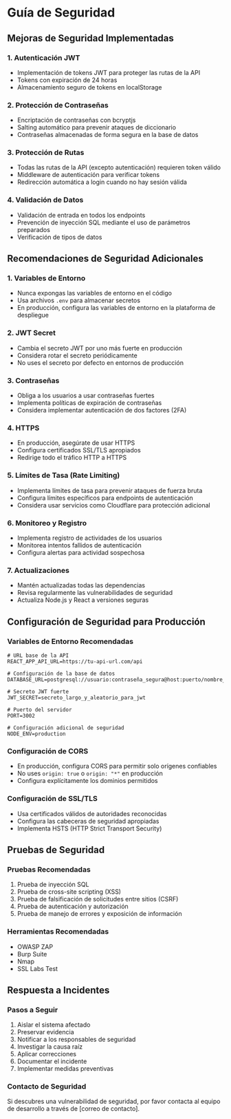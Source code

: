 # Guía de Seguridad

## Mejoras de Seguridad Implementadas

### 1. Autenticación JWT
- Implementación de tokens JWT para proteger las rutas de la API
- Tokens con expiración de 24 horas
- Almacenamiento seguro de tokens en localStorage

### 2. Protección de Contraseñas
- Encriptación de contraseñas con bcryptjs
- Salting automático para prevenir ataques de diccionario
- Contraseñas almacenadas de forma segura en la base de datos

### 3. Protección de Rutas
- Todas las rutas de la API (excepto autenticación) requieren token válido
- Middleware de autenticación para verificar tokens
- Redirección automática a login cuando no hay sesión válida

### 4. Validación de Datos
- Validación de entrada en todos los endpoints
- Prevención de inyección SQL mediante el uso de parámetros preparados
- Verificación de tipos de datos

## Recomendaciones de Seguridad Adicionales

### 1. Variables de Entorno
- Nunca expongas las variables de entorno en el código
- Usa archivos `.env` para almacenar secretos
- En producción, configura las variables de entorno en la plataforma de despliegue

### 2. JWT Secret
- Cambia el secreto JWT por uno más fuerte en producción
- Considera rotar el secreto periódicamente
- No uses el secreto por defecto en entornos de producción

### 3. Contraseñas
- Obliga a los usuarios a usar contraseñas fuertes
- Implementa políticas de expiración de contraseñas
- Considera implementar autenticación de dos factores (2FA)

### 4. HTTPS
- En producción, asegúrate de usar HTTPS
- Configura certificados SSL/TLS apropiados
- Redirige todo el tráfico HTTP a HTTPS

### 5. Límites de Tasa (Rate Limiting)
- Implementa límites de tasa para prevenir ataques de fuerza bruta
- Configura límites específicos para endpoints de autenticación
- Considera usar servicios como Cloudflare para protección adicional

### 6. Monitoreo y Registro
- Implementa registro de actividades de los usuarios
- Monitorea intentos fallidos de autenticación
- Configura alertas para actividad sospechosa

### 7. Actualizaciones
- Mantén actualizadas todas las dependencias
- Revisa regularmente las vulnerabilidades de seguridad
- Actualiza Node.js y React a versiones seguras

## Configuración de Seguridad para Producción

### Variables de Entorno Recomendadas
```
# URL base de la API
REACT_APP_API_URL=https://tu-api-url.com/api

# Configuración de la base de datos
DATABASE_URL=postgresql://usuario:contraseña_segura@host:puerto/nombre_base_datos

# Secreto JWT fuerte
JWT_SECRET=secreto_largo_y_aleatorio_para_jwt

# Puerto del servidor
PORT=3002

# Configuración adicional de seguridad
NODE_ENV=production
```

### Configuración de CORS
- En producción, configura CORS para permitir solo orígenes confiables
- No uses `origin: true` o `origin: "*"` en producción
- Configura explícitamente los dominios permitidos

### Configuración de SSL/TLS
- Usa certificados válidos de autoridades reconocidas
- Configura las cabeceras de seguridad apropiadas
- Implementa HSTS (HTTP Strict Transport Security)

## Pruebas de Seguridad

### Pruebas Recomendadas
1. Prueba de inyección SQL
2. Prueba de cross-site scripting (XSS)
3. Prueba de falsificación de solicitudes entre sitios (CSRF)
4. Prueba de autenticación y autorización
5. Prueba de manejo de errores y exposición de información

### Herramientas Recomendadas
- OWASP ZAP
- Burp Suite
- Nmap
- SSL Labs Test

## Respuesta a Incidentes

### Pasos a Seguir
1. Aislar el sistema afectado
2. Preservar evidencia
3. Notificar a los responsables de seguridad
4. Investigar la causa raíz
5. Aplicar correcciones
6. Documentar el incidente
7. Implementar medidas preventivas

### Contacto de Seguridad
Si descubres una vulnerabilidad de seguridad, por favor contacta al equipo de desarrollo a través de [correo de contacto].